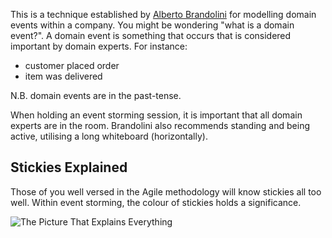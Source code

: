 This is a technique established by [Alberto Brandolini](https://www.youtube.com/watch?v=veTVAN0oEkQ&feature=youtu.be) for modelling domain events within a company. You might be wondering "what is a domain event?". A domain event is something that occurs that is considered important by domain experts. For instance:

* customer placed order
* item was delivered

N.B. domain events are in the past-tense.

When holding an event storming session, it is important that all domain experts are in the room. Brandolini also recommends standing and being active, utilising a long whiteboard (horizontally).

## Stickies Explained
Those of you well versed in the Agile methodology will know stickies all too well. Within event storming, the colour of stickies holds a significance.

![The Picture That Explains Everything](https://buildplease.com/img/brandolini_everything.png)

 